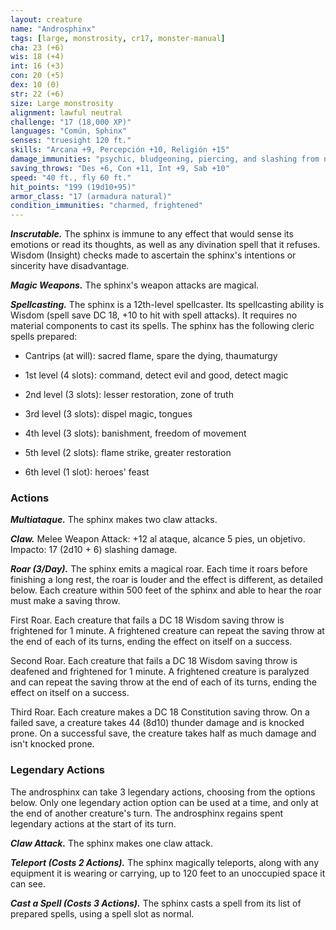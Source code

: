 ```yaml
---
layout: creature
name: "Androsphinx"
tags: [large, monstrosity, cr17, monster-manual]
cha: 23 (+6)
wis: 18 (+4)
int: 16 (+3)
con: 20 (+5)
dex: 10 (0)
str: 22 (+6)
size: Large monstrosity
alignment: lawful neutral
challenge: "17 (18,000 XP)"
languages: "Común, Sphinx"
senses: "truesight 120 ft."
skills: "Arcana +9, Percepción +10, Religión +15"
damage_immunities: "psychic, bludgeoning, piercing, and slashing from nonmagical weapons"
saving_throws: "Des +6, Con +11, Int +9, Sab +10"
speed: "40 ft., fly 60 ft."
hit_points: "199 (19d10+95)"
armor_class: "17 (armadura natural)"
condition_immunities: "charmed, frightened"
---
```


***Inscrutable.*** The sphinx is immune to any effect that would sense its emotions or read its thoughts, as well as any divination spell that it refuses. Wisdom (Insight) checks made to ascertain the sphinx's intentions or sincerity have disadvantage.

***Magic Weapons.*** The sphinx's weapon attacks are magical.

***Spellcasting.*** The sphinx is a 12th-level spellcaster. Its spellcasting ability is Wisdom (spell save DC 18, +10 to hit with spell attacks). It requires no material components to cast its spells. The sphinx has the following cleric spells prepared:

* Cantrips (at will): sacred flame, spare the dying, thaumaturgy

* 1st level (4 slots): command, detect evil and good, detect magic

* 2nd level (3 slots): lesser restoration, zone of truth

* 3rd level (3 slots): dispel magic, tongues

* 4th level (3 slots): banishment, freedom of movement

* 5th level (2 slots): flame strike, greater restoration

* 6th level (1 slot): heroes' feast

### Actions

***Multiataque.*** The sphinx makes two claw attacks.

***Claw.*** Melee Weapon Attack: +12 al ataque, alcance 5 pies, un objetivo. Impacto: 17 (2d10 + 6) slashing damage.

***Roar (3/Day).*** The sphinx emits a magical roar. Each time it roars before finishing a long rest, the roar is louder and the effect is different, as detailed below. Each creature within 500 feet of the sphinx and able to hear the roar must make a saving throw.

First Roar. Each creature that fails a DC 18 Wisdom saving throw is frightened for 1 minute. A frightened creature can repeat the saving throw at the end of each of its turns, ending the effect on itself on a success.

Second Roar. Each creature that fails a DC 18 Wisdom saving throw is deafened and frightened for 1 minute. A frightened creature is paralyzed and can repeat the saving throw at the end of each of its turns, ending the effect on itself on a success.

Third Roar. Each creature makes a DC 18 Constitution saving throw. On a failed save, a creature takes 44 (8d10) thunder damage and is knocked prone. On a successful save, the creature takes half as much damage and isn't knocked prone.

### Legendary Actions

The androsphinx can take 3 legendary actions, choosing from the options below. Only one legendary action option can be used at a time, and only at the end of another creature's turn. The androsphinx regains spent legendary actions at the start of its turn.

***Claw Attack.*** The sphinx makes one claw attack.

***Teleport (Costs 2 Actions).*** The sphinx magically teleports, along with any equipment it is wearing or carrying, up to 120 feet to an unoccupied space it can see.

***Cast a Spell (Costs 3 Actions).*** The sphinx casts a spell from its list of prepared spells, using a spell slot as normal.